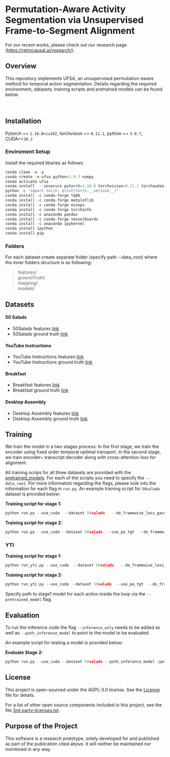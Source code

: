 # Permutation-Aware Activity Segmentation via Unsupervised Frame-to-Segment Alignment

For our recent works, please check out our research page (https://retrocausal.ai/research/).

## Overview

This repository implements UFSA, an unsupervised permutation-aware method for temporal action segmentation.
Details regarding the required environment, datasets, training scripts and pretrained models can be found below.
 <br />
  <br />
   <br />


## Installation
Pytorch == `1.10.0+cu102`, 
torchvision == `0.11.1`, 
python == `3.9.7`, 
CUDA==`10.2`

### Enviroment Setup
Install the required libaries as follows:

``` python
conda clean -a -y
conda create -n ufsa python=3.9.7 numpy
conda activate ufsa
conda install  --insecure pytorch=1.10.0 torchvision=0.11.1 torchaudio=0.10.0 cudatoolkit=11.3.1  -c pytorch
python -c "import torch; print(torch.__version__)"
conda install -c conda-forge tqdm
conda install -c conda-forge matplotlib
conda install -c conda-forge einops
conda install -c conda-forge torchinfo
conda install -c anaconda pandas
conda install -c conda-forge tensorboardx
conda install -c anaconda ipykernel
conda install ipython
conda install pip
```



### Folders
For each dataset create separate folder (specify path --data_root) where the inner folders structure is as following:

> features/  
> groundTruth/  
> mapping/  
> models/

## Datasets

#### 50 Salads
- 50Salads features [link](https://drive.google.com/open?id=17o0WfF970cVnazrRuOWE92-OiYHEXTT3)
- 50Salads ground truth [link](https://drive.google.com/open?id=1mzcN9pz1tKygklQOiWI7iEvcJ1vJfU3R)

#### YouTube Instructions

- YouTube Instructions features [link](https://drive.google.com/open?id=1HyF3_bwWgz1QNgzLvN4J66TJVsQTYFTa) 
- YouTube Instructions ground truth [link](https://drive.google.com/open?id=1ENgdHvwHj2vFwflVXosCkCVP9mfLL5lP)

#### Breakfast

- Breakfast features [link](https://drive.google.com/file/d/1DbYnU2GBb68CxEt2I50QZm17KGYKNR1L)
- Breakfast ground truth [link](https://drive.google.com/file/d/1RO8lrvLy4bVaxZ7C62R0jVQtclXibLXU)

#### Desktop Assembly 

- Desktop Assembly features [link](https://drive.google.com/drive/folders/1t-dUAcY4QMbGt6xHEGriOMgSl5TRBXFM?usp=drive_link)
- Desktop Assembly ground truth [link](https://drive.google.com/drive/folders/1Ql3PwcR24hgjxzCX4XGvcQfVlhekqZu1?usp=drive_link)


## Training
We train the model in a two stages process:
In the first stage, we train the encoder using fixed order temporal optimal transport.
In the second stage, we train encoder+ transcript decoder along with cross-attention loss for alignment. 

All training scrips for all three datasets are provided with the [pretrained_models](pretrained_models). For each of the scripts you need to specify the `--data_root`. 
For more information regarding the flags, please look into  the information for each flag in `run.py`.
An example training script for `50salads` dataset is provided below:

<strong>Training script for stage 1:</strong>
``` python
python run.py --use_cuda  --dataset 50salads   --do_framewise_loss_gauss  
```

<strong>Training script for stage 2:</strong>
``` python
python run.py --use_cuda --dataset 50salads  --use_pe_tgt  --do_framewise_loss_gauss --do_segwise_loss --do_crossattention_action_loss_nll --pretrained_model /path to model/
```
### YTI

<strong>Training script for stage 1:</strong>
``` python
python run_yti.py --use_cuda  --dataset 50salads   --do_framewise_loss_gauss  
```

<strong>Training script for stage 2:</strong>
``` python
python run_yti.py --use_cuda --dataset 50salads  --use_pe_tgt  --do_framewise_loss_gauss --do_segwise_loss --do_crossattention_action_loss_nll 
```
Specify path to stage1 model for each action inside the loop via the `--pretrained_model` flag.


## Evaluation

To run the inference code the flag `--inference_only` needs to be added as well as `--path_inference_model` to point to the model to be evaluated.

An example script for testing a model is provided below:

<strong>Evaluate Stage 2:</strong>
``` python
python run.py --use_cuda --dataset 50salads --path_inference_model /path to model  --inference_only  --use_pe_tgt --use_transcript_dec 
```            

  


##  License

This project is open-sourced under the AGPL-3.0 license. See the [License](LICENSE) file for details.

For a list of other open source components included in this project, see the file [3rd-party-licenses.txt](3rd-party-licenses.txt).

## Purpose of the Project
This software is a research prototype, solely developed for and published as
part of the publication cited above. It will neither be
maintained nor monitored in any way.


